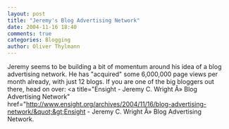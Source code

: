 ```yaml
---
layout: post
title: "Jeremy's Blog Advertising Network"
date: 2004-11-16 18:40
comments: true
categories: Blogging
author: Oliver Thylmann
---
```



Jeremy seems to be building a bit of momentum around his idea of a blog advertising network. He has &quot;acquired&quot; some 6,000,000 page views per month already, with just 12 blogs. If you are one of the big bloggers out there, head on over: &lt;a title=&quot;Ensight - Jeremy C. Wright Â» Blog Advertising Network&quot; href=&quot;http://www.ensight.org/archives/2004/11/16/blog-advertising-network/&quot;&gt;Ensight - Jeremy C. Wright Â» Blog Advertising Network.


